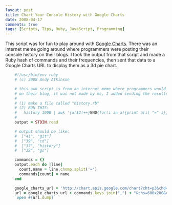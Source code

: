 ```yaml
---
layout: post
title: Chart Your Console History with Google Charts
date: 2008-04-17
comments: true
tags: [Scripts, Tips, Ruby, JavaScript, Programming]
---
```


This script was for fun to play around with [Google Charts](http://code.google.com/apis/chart/). There was an internet meme going around where programmers were posting their console history on their blogs. I took the output from that script and made a Ruby hash of commands and their frequencies, then sent that data to a Google Charts URL to display them as a 3d pie chart.

``` ruby
    #!/usr/bin/env ruby
    # (c) 2008 Andy Atkinson

    # this awk script is from an internet meme where programmers would post their console history
    # on their blog, it was not made by me, I added sending the results to a google charts 3d pie chart
    # 
    # (1) make a file called "history.rb"
    # (2) RUN THIS:
    #   history 1000 | awk '{a[$2]++}END{for(i in a){print a[i] "=" i}}' | sort -rn | head | ruby history.rb
    #
    output = STDIN.read

    # output should be like:
    #  ["41", "git"]
    #  ["39", "cd"]
    #  ["37", "history"]
    #  ["32", "gs"]

    commands = {}
    output.each do |line|
      count,name = line.chomp.split('=')
      commands[count] = name
    end

    google_charts_url = 'http://chart.apis.google.com/chart?cht=p3&chd=t:'
    url = google_charts_url + commands.keys.join(",") + "&chs=600x200&chl=" + commands.values.join("|")
    `open #{url.dump}`
```
